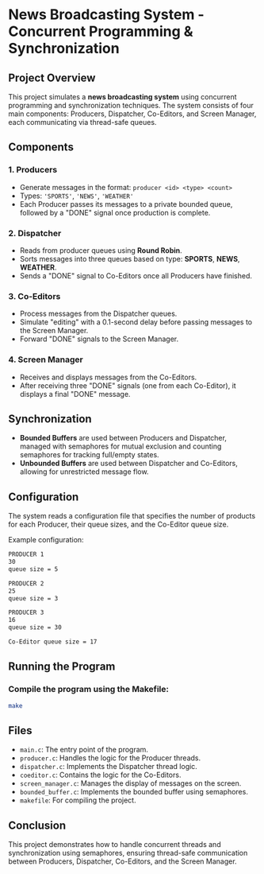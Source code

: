 # News Broadcasting System - Concurrent Programming & Synchronization

## Project Overview

This project simulates a **news broadcasting system** using concurrent programming and synchronization techniques. The system consists of four main components: Producers, Dispatcher, Co-Editors, and Screen Manager, each communicating via thread-safe queues.

## Components

### 1. Producers
- Generate messages in the format: `producer <id> <type> <count>`
- Types: `'SPORTS'`, `'NEWS'`, `'WEATHER'`
- Each Producer passes its messages to a private bounded queue, followed by a "DONE" signal once production is complete.

### 2. Dispatcher
- Reads from producer queues using **Round Robin**.
- Sorts messages into three queues based on type: **SPORTS**, **NEWS**, **WEATHER**.
- Sends a "DONE" signal to Co-Editors once all Producers have finished.

### 3. Co-Editors
- Process messages from the Dispatcher queues.
- Simulate "editing" with a 0.1-second delay before passing messages to the Screen Manager.
- Forward "DONE" signals to the Screen Manager.

### 4. Screen Manager
- Receives and displays messages from the Co-Editors.
- After receiving three "DONE" signals (one from each Co-Editor), it displays a final "DONE" message.

## Synchronization

- **Bounded Buffers** are used between Producers and Dispatcher, managed with semaphores for mutual exclusion and counting semaphores for tracking full/empty states.
- **Unbounded Buffers** are used between Dispatcher and Co-Editors, allowing for unrestricted message flow.

## Configuration

The system reads a configuration file that specifies the number of products for each Producer, their queue sizes, and the Co-Editor queue size.

Example configuration:

```txt
PRODUCER 1
30
queue size = 5

PRODUCER 2
25
queue size = 3

PRODUCER 3
16
queue size = 30

Co-Editor queue size = 17
```
## Running the Program

### Compile the program using the Makefile:
```bash
make
```
## Files

- `main.c`: The entry point of the program.
- `producer.c`: Handles the logic for the Producer threads.
- `dispatcher.c`: Implements the Dispatcher thread logic.
- `coeditor.c`: Contains the logic for the Co-Editors.
- `screen_manager.c`: Manages the display of messages on the screen.
- `bounded_buffer.c`: Implements the bounded buffer using semaphores.
- `makefile`: For compiling the project.

## Conclusion

This project demonstrates how to handle concurrent threads and synchronization using semaphores, ensuring thread-safe communication between Producers, Dispatcher, Co-Editors, and the Screen Manager.


